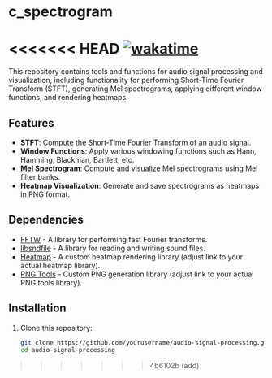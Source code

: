 # c_spectrogram
<<<<<<< HEAD
<a href="https://wakatime.com/badge/user/018c3e96-0fae-432d-add6-28d53961f8b4/project/54fb69e3-a9fa-4548-b5ef-6494425e2ffb"><img src="https://wakatime.com/badge/user/018c3e96-0fae-432d-add6-28d53961f8b4/project/54fb69e3-a9fa-4548-b5ef-6494425e2ffb.svg" alt="wakatime"></a>
=======

This repository contains tools and functions for audio signal processing and visualization, including functionality for performing Short-Time Fourier Transform (STFT), generating Mel spectrograms, applying different window functions, and rendering heatmaps.

## Features

- **STFT**: Compute the Short-Time Fourier Transform of an audio signal.
- **Window Functions**: Apply various windowing functions such as Hann, Hamming, Blackman, Bartlett, etc.
- **Mel Spectrogram**: Compute and visualize Mel spectrograms using Mel filter banks.
- **Heatmap Visualization**: Generate and save spectrograms as heatmaps in PNG format.

## Dependencies

- [FFTW](http://www.fftw.org/) - A library for performing fast Fourier transforms.
- [libsndfile](http://www.mega-nerd.com/libsndfile/) - A library for reading and writing sound files.
- [Heatmap](https://github.com/user/heatmap) - A custom heatmap rendering library (adjust link to your actual heatmap library).
- [PNG Tools](https://github.com/user/png_tools) - Custom PNG generation library (adjust link to your actual PNG tools library).

## Installation

1. Clone this repository:

   ```bash
   git clone https://github.com/yourusername/audio-signal-processing.git
   cd audio-signal-processing
>>>>>>> 4b6102b (add)
